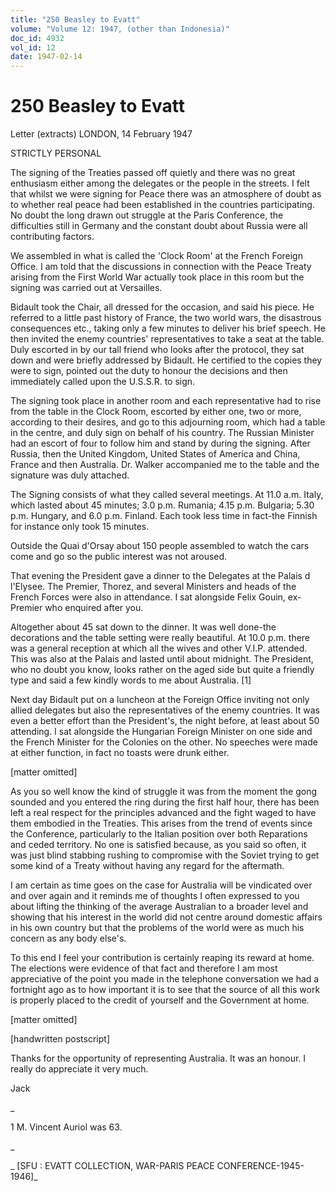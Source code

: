 ```yaml
---
title: "250 Beasley to Evatt"
volume: "Volume 12: 1947, (other than Indonesia)"
doc_id: 4932
vol_id: 12
date: 1947-02-14
---
```


# 250 Beasley to Evatt

Letter (extracts) LONDON, 14 February 1947

STRICTLY PERSONAL

The signing of the Treaties passed off quietly and there was no great enthusiasm either among the delegates or the people in the streets. I felt that whilst we were signing for Peace there was an atmosphere of doubt as to whether real peace had been established in the countries participating. No doubt the long drawn out struggle at the Paris Conference, the difficulties still in Germany and the constant doubt about Russia were all contributing factors.

We assembled in what is called the 'Clock Room' at the French Foreign Office. I am told that the discussions in connection with the Peace Treaty arising from the First World War actually took place in this room but the signing was carried out at Versailles.

Bidault took the Chair, all dressed for the occasion, and said his piece. He referred to a little past history of France, the two world wars, the disastrous consequences etc., taking only a few minutes to deliver his brief speech. He then invited the enemy countries' representatives to take a seat at the table. Duly escorted in by our tall friend who looks after the protocol, they sat down and were briefly addressed by Bidault. He certified to the copies they were to sign, pointed out the duty to honour the decisions and then immediately called upon the U.S.S.R. to sign.

The signing took place in another room and each representative had to rise from the table in the Clock Room, escorted by either one, two or more, according to their desires, and go to this adjourning room, which had a table in the centre, and duly sign on behalf of his country. The Russian Minister had an escort of four to follow him and stand by during the signing. After Russia, then the United Kingdom, United States of America and China, France and then Australia. Dr. Walker accompanied me to the table and the signature was duly attached.

The Signing consists of what they called several meetings. At 11.0 a.m. Italy, which lasted about 45 minutes; 3.0 p.m. Rumania; 4.15 p.m. Bulgaria; 5.30 p.m. Hungary, and 6.0 p.m. Finland. Each took less time in fact-the Finnish for instance only took 15 minutes.

Outside the Quai d'Orsay about 150 people assembled to watch the cars come and go so the public interest was not aroused.

That evening the President gave a dinner to the Delegates at the Palais d l'Elysee. The Premier, Thorez, and several Ministers and heads of the French Forces were also in attendance. I sat alongside Felix Gouin, ex-Premier who enquired after you.

Altogether about 45 sat down to the dinner. It was well done-the decorations and the table setting were really beautiful. At 10.0 p.m. there was a general reception at which all the wives and other V.I.P. attended. This was also at the Palais and lasted until about midnight. The President, who no doubt you know, looks rather on the aged side but quite a friendly type and said a few kindly words to me about Australia. [1]

Next day Bidault put on a luncheon at the Foreign Office inviting not only allied delegates but also the representatives of the enemy countries. It was even a better effort than the President's, the night before, at least about 50 attending. I sat alongside the Hungarian Foreign Minister on one side and the French Minister for the Colonies on the other. No speeches were made at either function, in fact no toasts were drunk either.

[matter omitted]

As you so well know the kind of struggle it was from the moment the gong sounded and you entered the ring during the first half hour, there has been left a real respect for the principles advanced and the fight waged to have them embodied in the Treaties. This arises from the trend of events since the Conference, particularly to the Italian position over both Reparations and ceded territory. No one is satisfied because, as you said so often, it was just blind stabbing rushing to compromise with the Soviet trying to get some kind of a Treaty without having any regard for the aftermath.

I am certain as time goes on the case for Australia will be vindicated over and over again and it reminds me of thoughts I often expressed to you about lifting the thinking of the average Australian to a broader level and showing that his interest in the world did not centre around domestic affairs in his own country but that the problems of the world were as much his concern as any body else's.

To this end I feel your contribution is certainly reaping its reward at home. The elections were evidence of that fact and therefore I am most appreciative of the point you made in the telephone conversation we had a fortnight ago as to how important it is to see that the source of all this work is properly placed to the credit of yourself and the Government at home.

[matter omitted]

[handwritten postscript]

Thanks for the opportunity of representing Australia. It was an honour. I really do appreciate it very much.

Jack

_

1 M. Vincent Auriol was 63.

_

_ [SFU : EVATT COLLECTION, WAR-PARIS PEACE CONFERENCE-1945-1946]_
